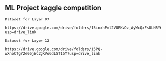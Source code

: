 ## ML Project kaggle competition
` Dataset for Layer 07 `

``` 
https://drive.google.com/drive/folders/15inxhPml2V8EKvOz_AyWcQxFsULN5Y6R?usp=drive_link 
```
` Dataset for Layer 12 `

```
https://drive.google.com/drive/folders/15PQ-wXnoCTgY2e05jWc2gKVo6dLST15Y?usp=drive_link
```
